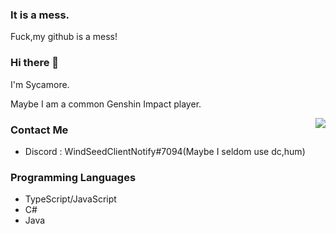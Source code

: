 ### It is a mess.
Fuck,my github is a mess!

### Hi there 👋
I'm Sycamore.

Maybe I am a common Genshin Impact player.

<img align="right" src="https://github-readme-stats.vercel.app/api?username=Sycamore0&theme=darcula&show_icons=true&count_private=true">

### Contact Me
- Discord : WindSeedClientNotify#7094(Maybe I seldom use dc,hum)

### Programming Languages
 - TypeScript/JavaScript
 - C#
 - Java
